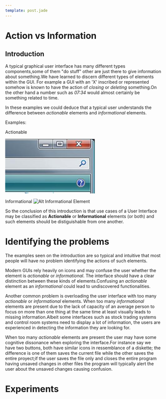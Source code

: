 ```yaml
---
template: post.jade
---
```

Action vs Information
=====================

Introduction
------------

A typical graphical user interface has many different types components,some of them "do stuff"
other are just there to give information about something.We have learned to discern different
types of elements within the GUI.
For example a GUI with an 'X' inscribed or represented somehow is known to have the action of
*closing* or *deleting* something.On the other hand a number such as *07:34* would almost certainly
be something related to time.

In these examples we could deduce that a typical user understands the difference between *actionable*
elements and *informational* elements.

Examples:

Actionable

![Alt Actionable Elements](/imgs/p1_actionable.jpeg)

Informational
![Alt Informational Element](imgs/)

So the conclusion of this introduction is that use cases of a User Interface
may be classified as **Actionable** or **Informational** elements (or both) and such elements should
 be distiguishable from one another.

Identifying the problems
======================

The examples seen on the introduction are so typical and intuitive that most people will have no
problem identifying the actions of such elements.

Modern GUIs rely heavily on icons and may confuse the user whether the element is *actionable* or *informational*.
The interface should have a clear distinction between these kinds of elements.Confusing an *actionable* element as
an *informational* could lead to undiscovered functionalities.

Another common problem is overloading the user interface with too many *actionable* or *informational* elements.
When too many *informational* elements are present due to the lack of capacity of an average person to focus on more than one thing at the same time at least visually leads to missing information.Albeit some interfaces such as stock trading systems and control room systems need to display a lot of information, the users are experienced in detecting the information they are looking for.

When too many *actionable* elements are present the user may have some cognitive dissonance when exploring the interface.For instance say we have two buttons, both have similar icons in ressemblance of a diskette; the difference is one of them saves the current file while the other saves the entire proyect;if the user saves the file only and closes the entire program having unsaved changes in other files the program will typically alert the user about the unsaved changes causing confusion.




Experiments
===========



